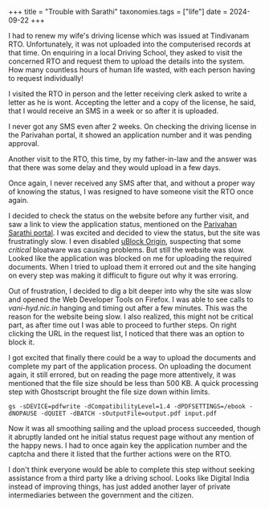 +++
title = "Trouble with Sarathi"
taxonomies.tags = ["life"]
date = 2024-09-22
+++

I had to renew my wife's driving license which was issued at Tindivanam RTO.
Unfortunately, it was not uploaded into the computerised records at that time.
On enquiring in a local Driving School, they asked to visit the concerned RTO
and request them to upload the details into the system. How many countless hours
of human life wasted, with each person having to request individually!

I visited the RTO in person and the letter receiving clerk asked to write a
letter as he is wont. Accepting the letter and a copy of the license, he said,
that I would receive an SMS in a
week or so after it is uploaded.

I never got any SMS even after 2 weeks. On
checking the driving license in the Parivahan portal, it showed an application
number and it was pending approval.

Another visit to the RTO, this time, by my father-in-law and the answer was that
there was some delay and they would upload in a few days.

Once again, I never received any SMS after that, and without a proper way of
knowing the status, I was resigned to have someone visit the RTO once again.

I decided to check the status on the website before any further visit, and saw a
link to view the application status, mentioned on the [Parivahan Sarathi
portal](https://sarathi.parivahan.gov.in/sarathiservice/stateSelection.do). I
was excited and decided to view the status, but the site was frustratingly slow.
I even disabled [uBlock Origin](https://en.wikipedia.org/wiki/UBlock_Origin),
suspecting that some _critical_ bloatware was causing problems. But still the
website was slow. Looked like the application was blocked on me for uploading
the required documents. When I tried to upload them
it errored out and the site hanging on every step was making it difficult to
figure out why it was erroring.

Out of frustration, I decided to dig a bit deeper into why the site was slow and
opened the Web Developer Tools on Firefox. I was able to see calls to
_vani-hyd.nic.in_ hanging and timing out after a few minutes. This was the
reason for the website being slow. I also realized, this might not be critical
part, as after time out I was able to proceed to further steps. On right
clicking the URL in the request list, I noticed that there was an option to
block it.

I got excited that finally there could be a way to upload the documents and
complete my part of the application process. On uploading the document again, it
still errored, but on reading the page more attentively, it was mentioned that the file size
should be less than 500 KB. A quick processing step with Ghostscript brought the file
size down within limits.

    gs -sDEVICE=pdfwrite -dCompatibilityLevel=1.4 -dPDFSETTINGS=/ebook -dNOPAUSE -dQUIET -dBATCH -sOutputFile=output.pdf input.pdf

Now it was all smoothing sailing and the upload process succeeded, though it
abruptly landed ont he initial status request page without any mention of the
happy news. I had to once again key the application number and the captcha and
there it listed that the further actions were on the RTO.

I don't think everyone would be able to complete this step without
seeking assistance from a third party like a driving school. Looks like Digital
India instead of improving things, has just added another layer of
private intermediaries between the government and the citizen.
